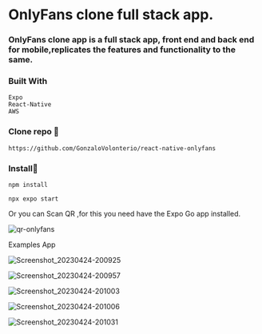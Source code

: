 # OnlyFans clone full stack app.

### OnlyFans clone app is a full stack app, front end and back end for mobile,replicates the features and functionality to the same.

### Built With

```
Expo
React-Native
AWS

```

### Clone repo 🔧

```
https://github.com/GonzaloVolonterio/react-native-onlyfans

```
### Install🔧

```
npm install

npx expo start

```

Or you can Scan QR ,for this you need have the Expo Go app installed.

![qr-onlyfans](https://user-images.githubusercontent.com/64506662/234362778-e328a959-beb7-4d11-9094-9877843d4b64.jpg)


Examples App

![Screenshot_20230424-200925](https://user-images.githubusercontent.com/64506662/234362815-97371629-29fb-4609-b2c0-b3b9b11c3665.png)

![Screenshot_20230424-200957](https://user-images.githubusercontent.com/64506662/234362850-86db159c-4dbc-4dae-9038-d30da5685dbc.png)

![Screenshot_20230424-201003](https://user-images.githubusercontent.com/64506662/234362883-9b59aa33-f692-40c4-a7d0-6631419232c4.png)

![Screenshot_20230424-201006](https://user-images.githubusercontent.com/64506662/234362902-4be5d958-39a9-4f9e-bd56-4273180e3e45.png)

![Screenshot_20230424-201031](https://user-images.githubusercontent.com/64506662/234362926-ea5acc5b-31a7-4247-b946-ee12afa00333.png)


